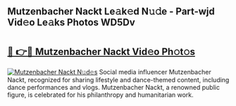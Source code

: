## Mutzenbacher Nackt Le𝚊k𝚎d N𝚞𝚍e - Part-wjd Vid𝚎o Le𝚊ks Photos WD5Dv

# <h2><a href="http://fb1q9s.evod.top/?m=Mutzenbacher+Nackt">🔗 👉🔴 Mutzenbacher Nackt Vid𝚎o Ph𝚘t𝚘s</a></h2>

[![Mutzenbacher Nackt N𝚞d𝚎s](https://i.imgur.com/8V9OHl7.gif)](http://fb1q9s.evod.top/?m=Mutzenbacher+Nackt)
Social media influencer Mutzenbacher Nackt, recognized for sharing lifestyle and dance-themed content, including dance performances and vlogs. Mutzenbacher Nackt, a renowned public figure, is celebrated for his philanthropy and humanitarian work. 
